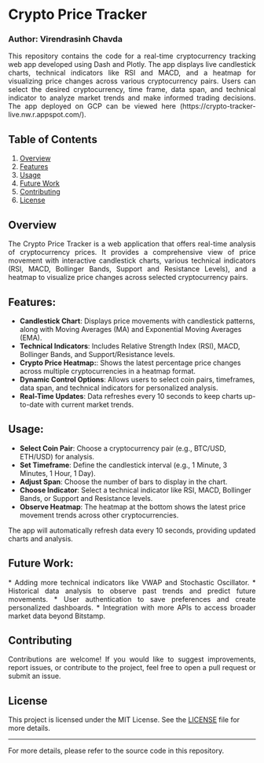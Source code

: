# Crypto Price Tracker
### Author: Virendrasinh Chavda

<p align="justify">
This repository contains the code for a real-time cryptocurrency tracking web app developed using Dash and Plotly. The app displays live candlestick charts, technical indicators like RSI and MACD, and a heatmap for visualizing price changes across various cryptocurrency pairs. Users can select the desired cryptocurrency, time frame, data span, and technical indicator to analyze market trends and make informed trading decisions. The app deployed on GCP can be viewed here (https://crypto-tracker-live.nw.r.appspot.com/).
</p>

## Table of Contents
1. [Overview](#Overview)
2. [Features](#Features)
3. [Usage](#Usage)
4. [Future Work](#Future-Work)
5. [Contributing](#Contributing)
6. [License](#License)

## Overview
<p align="justify">
The Crypto Price Tracker is a web application that offers real-time analysis of cryptocurrency prices. It provides a comprehensive view of price movement with interactive candlestick charts, various technical indicators (RSI, MACD, Bollinger Bands, Support and Resistance Levels), and a heatmap to visualize price changes across selected cryptocurrency pairs.
</p>


## Features:
<p align="justify">

* **Candlestick Chart**: Displays price movements with candlestick patterns, along with Moving Averages (MA) and Exponential Moving Averages (EMA).
* **Technical Indicators**: Includes Relative Strength Index (RSI), MACD, Bollinger Bands, and Support/Resistance levels.
* **Crypto Price Heatmap:**: Shows the latest percentage price changes across multiple cryptocurrencies in a heatmap format.
* **Dynamic Control Options**: Allows users to select coin pairs, timeframes, data span, and technical indicators for personalized analysis.
* **Real-Time Updates**: Data refreshes every 10 seconds to keep charts up-to-date with current market trends.
</p>

## Usage:

* **Select Coin Pair**: Choose a cryptocurrency pair (e.g., BTC/USD, ETH/USD) for analysis.
* **Set Timeframe**: Define the candlestick interval (e.g., 1 Minute, 3 Minutes, 1 Hour, 1 Day).
* **Adjust Span**: Choose the number of bars to display in the chart.
* **Choose Indicator**: Select a technical indicator like RSI, MACD, Bollinger Bands, or Support and Resistance levels.
* **Observe Heatmap**: The heatmap at the bottom shows the latest price movement trends across other cryptocurrencies.

The app will automatically refresh data every 10 seconds, providing updated charts and analysis.


## Future Work:
<p align="justify">
* Adding more technical indicators like VWAP and Stochastic Oscillator.
* Historical data analysis to observe past trends and predict future movements.
* User authentication to save preferences and create personalized dashboards.
* Integration with more APIs to access broader market data beyond Bitstamp.
</p>

## Contributing
<p align="justify">
Contributions are welcome! If you would like to suggest improvements, report issues, or contribute to the project, feel free to open a pull request or submit an issue.
</p>

## License

This project is licensed under the MIT License. See the [LICENSE](LICENSE) file for more details.

---

For more details, please refer to the source code in this repository.
